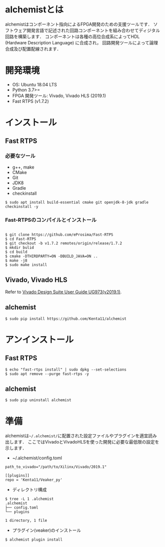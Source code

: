 # alchemistとは

alchemistはコンポーネント指向によるFPGA開発のための支援ツールです．
ソフトウェア開発言語で記述された回路コンポーネントを組み合わせてディジタル回路を構築します．
コンポーネントは各種の高位合成系によってHDL (Hardware Description Language) に合成され，
回路開発ツールによって論理合成及び配置配線されます．

# 開発環境

- OS: Ubuntu 18.04 LTS
- Python 3.7>=
- FPGA 開発ツール: Vivado, Vivado HLS (2019.1)
- Fast RTPS (v1.7.2)

# インストール

## Fast RTPS

### 必要なツール

- g++, make
- CMake
- Git
- JDK8
- Gradle
- checkinstall

```
$ sudo apt install build-essential cmake git openjdk-8-jdk gradle checkinstall -y
```

### Fast-RTPSのコンパイルとインストール

```

$ git clone https://github.com/eProsima/Fast-RTPS
$ cd Fast-RTPS
$ git checkout -b v1.7.2 remotes/origin/release/1.7.2
$ mkdir bulid
$ cd build
$ cmake -DTHIRDPARTY=ON -DBUILD_JAVA=ON ..
$ make -j8
$ sudo make install
```

## Vivado, Vivado HLS

Refer to [Vivado Design Suite User Guide UG973(v2019.1)](https://www.xilinx.com/support/documentation/sw_manuals/xilinx2019_1/ug973-vivado-release-notes-install-license.pdf).

## alchemist

```
$ sudo pip install https://github.com/Kenta11/alchemist
```

# アンインストール

## Fast RTPS

```
$ echo "fast-rtps install" | sudo dpkg --set-selections
$ sudo apt remove --purge fast-rtps -y
```

## alchemist

```
$ sudo pip uninstall alchemist
```

# 準備

alchemistは`~/.alchemist/`に配置された設定ファイルやプラグインを適宜読み出します．
ここではVivadoとVivadoHLSを使った開発に必要な最低限の設定を示します．

- ~/.alchemist/config.toml

```
path_to_vivado="/path/to/Xilinx/Vivado/2019.1"

[[plugins]]
repo = 'Kenta11/Veaker_py'
```

- ディレクトリ構成

```
$ tree -L 1 .alchemist
.alchemist
├── config.toml
└── plugins

1 directory, 1 file
```

- プラグイン(veaker)のインストール

```
$ alchemist plugin install
```
